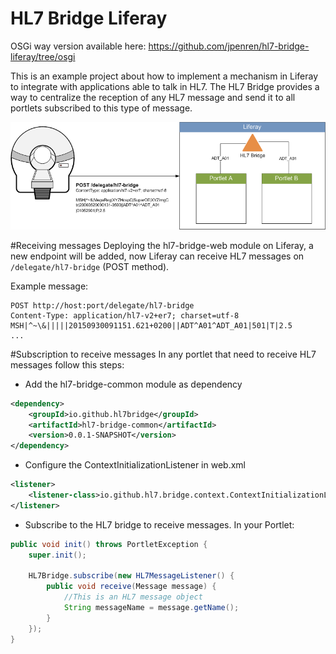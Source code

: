 # HL7 Bridge Liferay

OSGi way version available here: https://github.com/jpenren/hl7-bridge-liferay/tree/osgi


This is an example project about how to implement a mechanism in Liferay to integrate with applications able to talk in HL7. The HL7 Bridge provides a way to centralize the reception of any HL7 message and send it to all portlets subscribed to this type of message.

![alt tag](https://raw.githubusercontent.com/jpenren/hl7-bridge-liferay/master/doc/images/HL7%20Bridge.png)

#Receiving messages
Deploying the hl7-bridge-web module on Liferay, a new endpoint will be added, now Liferay can receive HL7 messages on `/delegate/hl7-bridge` (POST method).

Example message:
```
POST http://host:port/delegate/hl7-bridge
Content-Type: application/hl7-v2+er7; charset=utf-8
MSH|^~\&|||||20150930091151.621+0200||ADT^A01^ADT_A01|501|T|2.5
...
```

#Subscription to receive messages
In any portlet that need to receive HL7 messages follow this steps:
- Add the hl7-bridge-common module as dependency
```xml
<dependency>
	<groupId>io.github.hl7bridge</groupId>
	<artifactId>hl7-bridge-common</artifactId>
	<version>0.0.1-SNAPSHOT</version>
</dependency>
```
- Configure the ContextInitializationListener in web.xml
```xml
<listener>
	<listener-class>io.github.hl7.bridge.context.ContextInitializationListener</listener-class>
</listener>
```
- Subscribe to the HL7 bridge to receive messages. In your Portlet:
```java
public void init() throws PortletException {
	super.init();
		
	HL7Bridge.subscribe(new HL7MessageListener() {
		public void receive(Message message) {
			//This is an HL7 message object
			String messageName = message.getName();
		}
	});
}
```
